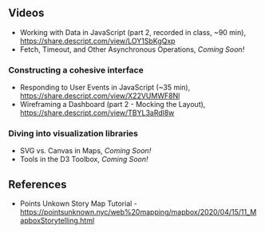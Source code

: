 ## Videos

- Working with Data in JavaScript (part 2, recorded in class, ~90 min), https://share.descript.com/view/LOY1SbKgQxp
- Fetch, Timeout, and Other Asynchronous Operations, _Coming Soon!_

### Constructing a cohesive interface
  - Responding to User Events in JavaScript (~35 min), https://share.descript.com/view/X22VUMWF8Nl
  - Wireframing a Dashboard (part 2 - Mocking the Layout), https://share.descript.com/view/TBYL3aRdl8w

### Diving into visualization libraries
  - SVG vs. Canvas in Maps, _Coming Soon!_
  - Tools in the D3 Toolbox, _Coming Soon!_

## References

- Points Unkown Story Map Tutorial - https://pointsunknown.nyc/web%20mapping/mapbox/2020/04/15/11_MapboxStorytelling.html